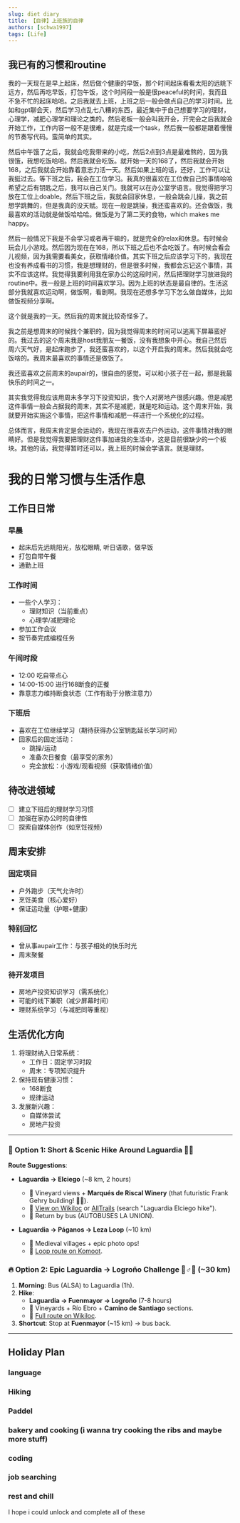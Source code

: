 ```yaml
---
slug: diet diary
title: 【自律】上班族的自律 
authors: [schwa1997]
tags: [Life]
---
```


## 我已有的习惯和routine

我的一天现在是早上起床，然后做个健康的早饭，那个时间起床看看太阳的远眺下远方，然后再吃早饭，打包午饭，这个时间段一般是很peaceful的时间，我而且不急不忙的起床哈哈。之后我就去上班，上班之后一般会做点自己的学习时间。比如和gpt聊会天，然后学习点乱七八糟的东西，最近集中于自己想要学习的理财，心理学，减肥心理学和理论之类的。然后老板一般会叫我开会，开完会之后我就会开始工作，工作内容一般不是很难，就是完成一个task，然后我一般都是跟着慢慢的节奏写代码。蛮简单的其实。

然后中午饿了之后，我就会吃我带来的小吃，然后2点到3点是最难熬的，因为我很饿，我想吃饭哈哈。然后我就会吃饭。就开始一天的168了，然后我就会开始168，之后我就会开始靠着意志力活一天。然后如果上班的话，还好，工作可以让我挺过去。等下班之后，我会在工位学习。我真的很喜欢在工位做自己的事情哈哈希望之后有钥匙之后，我可以自己关门。我就可以在办公室学语言。我觉得把学习放在工位上doable。然后下班之后，我就会回家休息，一般会跳会儿操，我之前想学跳舞的，但是我真的没天赋。现在一般是跳操，我还蛮喜欢的。还会做饭，我最喜欢的活动就是做饭哈哈哈。做饭是为了第二天的食物，which makes me happy。

然后一般情况下我是不会学习或者再干嘛的，就是完全的relax和休息。有时候会玩会儿小游戏。然后因为现在在168，所以下班之后也不会吃饭了。有时候会看会儿视频，因为我需要看美女，获取情绪价值。其实下班之后应该学习下的，我现在也没有养成看书的习惯，我是想理财的，但是很多时候，我都会忘记这个事情，其实不应该这样。我觉得我要利用我在家办公的这段时间，然后把理财学习放进我的routine中。我一般是上班的时间喜欢学习。因为上班的状态是最自律的。生活这部分我就喜欢运动啊，做饭啊，看剧啊。我现在还想多学习下怎么做自媒体，比如做饭视频分享啊。

这个就是我的一天。然后我的周末就比较奇怪多了。

我之前是想周末的时候找个兼职的，因为我觉得周末的时间可以逃离下屏幕蛮好的。我过去的这个周末我是host我朋友一餐饭，没有我想象中开心。我自己然后周六天气好，是起床跑步了，我还蛮喜欢的，以这个开启我的周末。然后我就会吃饭啥的。我周末最喜欢的事情还是做饭了。

我还蛮喜欢之前周末的aupair的，很自由的感觉。可以和小孩子在一起，那是我最快乐的时间之一。

其实我觉得我应该用周末多学习下投资知识，我个人对房地产很感兴趣。但是减肥这件事情一般会占据我的周末，其实不是减肥，就是吃和运动。这个周末开始，我就要开始实施这个事情，把这件事情和减肥一样进行一个系统化的过程。

总体而言，我周末肯定是会运动的，我现在很喜欢去户外运动，这件事情对我的眼睛好。但是我觉得我要把理财这件事加进我的生活中，这是目前很缺少的一个板块。其他的话，我觉得暂时还可以，我上班的时候会学语言。就是理财。

# 我的日常习惯与生活作息

## 工作日日常

### 早晨
- 起床后先远眺阳光，放松眼睛, 听日语歌，做早饭
- 打包自带午餐
- 通勤上班

### 工作时间
- 一些个人学习：
  - 理财知识（当前重点）
  - 心理学/减肥理论
- 参加工作会议
- 按节奏完成编程任务

### 午间时段
- 12:00 吃自带点心
- 14:00-15:00 进行168断食的正餐
- 靠意志力维持断食状态（工作有助于分散注意力）

### 下班后
- 喜欢在工位继续学习（期待获得办公室钥匙延长学习时间）
- 回家后的固定活动：
  - 跳操/运动
  - 准备次日餐食（最享受的家务）
  - 完全放松：小游戏/观看视频（获取情绪价值）

## 待改进领域
- [ ] 建立下班后的理财学习习惯
- [ ] 加强在家办公时的自律性
- [ ] 探索自媒体创作（如烹饪视频）

## 周末安排

### 固定项目
- 户外跑步（天气允许时）
- 烹饪美食（核心爱好）
- 保证运动量（护眼+健康）

### 特别回忆
- 曾从事aupair工作：与孩子相处的快乐时光
- 周末聚餐

### 待开发项目
- 房地产投资知识学习（需系统化）
- 可能的线下兼职（减少屏幕时间）
- 理财系统学习（与减肥同等重视）

## 生活优化方向
1. 将理财纳入日常系统：
   - 工作日：固定学习时段
   - 周末：专项知识提升
2. 保持现有健康习惯：
   - 168断食
   - 规律运动
3. 发展新兴趣：
   - 自媒体尝试
   - 房地产投资

---  

### **🥾 Option 1: Short & Scenic Hike Around Laguardia** 🍷✨  
**Route Suggestions**:  
- **Laguardia → Elciego** (~8 km, 2 hours)  
  - 🌄 Vineyard views + **Marqués de Riscal Winery** (that futuristic Frank Gehry building! 🏰✨).  
  - 📌 [View on Wikiloc](https://www.wikiloc.com/) or [AllTrails](https://www.alltrails.com/) (search "Laguardia Elciego hike").  
  - 🚌 Return by bus (AUTOBUSES LA UNION).  

- **Laguardia → Páganos → Leza Loop** (~10 km)  
  - 📸 Medieval villages + epic photo ops!  
  - 📌 [Loop route on Komoot](https://www.komoot.com/).  

 

### **🔥 Option 2: Epic Laguardia → Logroño Challenge** 🚶♂️💨 (~30 km)  
1. **Morning**: Bus (ALSA) to Laguardia (1h).  
2. **Hike**:  
   - **Laguardia → Fuenmayor → Logroño** (7-8 hours)  
   - 🍇 Vineyards + Río Ebro + **Camino de Santiago** sections.  
   - 📌 [Full route on Wikiloc](https://www.wikiloc.com/).  
3. **Shortcut**: Stop at **Fuenmayor** (~15 km) → bus back.  

--- 

## Holiday Plan
### language 
### Hiking
### Paddel
### bakery and cooking (i wanna try cooking the ribs and maybe more stuff)
### coding 
### job searching
### rest and chill 

I hope i could unlock and complete all of these 
